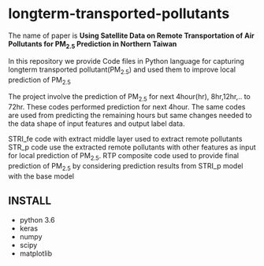 # longterm-transported-pollutants

The name of paper is **Using Satellite Data on Remote Transportation of Air Pollutants for PM<sub>2.5</sub> Prediction in Northern Taiwan**

In this repository we provide Code files in Python language for capturing longterm transported pollutant(PM<sub>2.5</sub>) and used them to 
improve local prediction of PM<sub>2.5</sub>

The project involve the prediction of PM<sub>2.5</sub> for next 4hour(hr), 8hr,12hr,.. to 72hr. These codes performed prediction 
for next 4hour. The same codes are used from predicting the remaining hours but same changes needed to the 
data shape of input features and output label data.

STRI_fe code with extract middle layer used to extract remote pollutants
STR_p code use the extracted remote pollutants with other features as input for local prediction of PM<sub>2.5</sub>.
RTP composite code used to provide final prediction of PM<sub>2.5</sub> by considering prediction results from STRI_p model with the base model

## INSTALL


- python 3.6
- keras
- numpy
- scipy
- matplotlib

